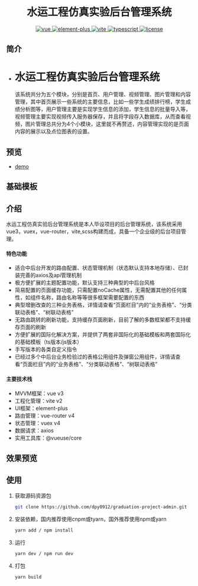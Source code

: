 <h1 align="center">水运工程仿真实验后台管理系统</h1>
<p align="center">
    <a href="https://github.com/vuejs/vue-next">
        <img src="https://img.shields.io/badge/vue3-3.1.2-brightgreen.svg" alt="vue">
    </a>
    <a href="https://github.com/element-plus/element-plus">
        <img src="https://img.shields.io/badge/elementPlus-1.0.2-beta.66-brightgreen.svg" alt="element-plus">
    </a>
    <a href="https://github.com/vitejs/vite">
        <img src="https://img.shields.io/badge/vite-2.3.7-brightgreen.svg" alt="vite">
    </a>
    <a href="https://github.com/microsoft/TypeScript">
        <img src="https://img.shields.io/badge/typescript-4.1.3-brightgreen.svg" alt="typescript">
    </a>
    <a href="https://github.com/hsiangleev/element-plus-admin/blob/master/LICENSE">
        <img src="https://img.shields.io/github/license/mashape/apistatus.svg" alt="license">
    </a>
</p>

### 

## 简介

- # 水运工程仿真实验后台管理系统

  该系统共分为五个模块，分别是首页、用户管理、视频管理、图片管理和内容管理，其中首页展示一些系统的主要信息，比如一些学生成绩排行榜，学生成绩分析图等，用户管理主要是实现学生信息的添加，学生信息的批量导入等，视频管理主要实现视频传入服务器保存，并且将字段存入数据库，从而查看视频，图片管理总共分为4个小模块，这里就不再赘述，内容管理实现的是页面内容的展示以及点位图表的设置。

## 预览

- [demo](http://localhost:3002/#/dashboard)

## 基础模板
## 介绍

水运工程仿真实验后台管理系统是本人毕设项目的后台管理系统，该系统采用vue3，vuex，vue-router，vite,scss构建而成，具备一个企业级的后台项目管理。

#### 特色功能

- 适合中后台开发的路由配置、状态管理机制（状态默认支持本地存储）、已封装完善的axios及api管理机制
- 极方便扩展的主题配置功能，默认支持三种典型的中后台风格
- 简易配置的页面缓存功能，只需配置noCache属性，无需配置其他的任何属性，如组件名称，路由名称等等很多框架需要配置的东西
- 典型增删改查的三种业务表格，详情请查看“页面栏目”内的“业务表格”、“分类联动表格”、“树联动表格”
- 无路由跳转的刷新功能，支持缓存页面刷新，目前了解的多数框架都不支持缓存页面的刷新
- 方便扩展的国际化解决方案，并提供了两套非国际化的基础模板和两套国际化的基础模板（ts版本/js版本）
- 手写版本的各类自定义指令
- 已经过多个中后台业务检验过的表格公用组件及弹窗公用组件，详情请查看“页面栏目”内的“业务表格”、“分类联动表格”、“树联动表格”

#### 主要技术栈

- MVVM框架：vue v3
- 工程化管理：vite v2
- UI框架：element-plus
- 路由管理：vue-router v4
- 状态管理：vuex v4
- 数据请求：axios
- 实用工具库：@vueuse/core

## 效果预览

## 使用

1. 获取源码资源包

   ```sh
   git clone https://github.com/dpy0912/graduation-project-admin.git
   ```

2. 安装依赖，国内推荐使用cnpm或tyarn，国外推荐使用npm或yarn

   ```sh
   yarn add / npm install
   ```

3. 运行

   ```sh
   yarn dev / npm run dev
   ```

4. 打包

   ```sh
   yarn build
   ```


